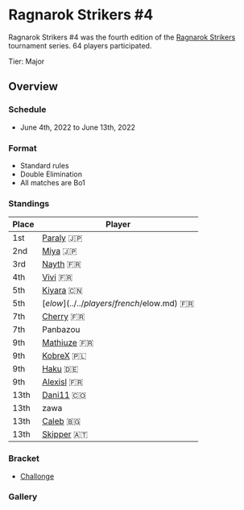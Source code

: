 # Ragnarok Strikers #4

Ragnarok Strikers #4 was the fourth edition of the [Ragnarok Strikers](ragnamain.md) tournament series.
64 players participated.

Tier: Major

## Overview

### Schedule
- June 4th, 2022 to June 13th, 2022

### Format
- Standard rules
- Double Elimination
- All matches are Bo1

### Standings

|Place|Player|
|-|-|
|1st|[Paraly](../../players/japanese/paraly.md) :jp:|
|2nd|[Miya](../../players/japanese/miya.md) :jp:|
|3rd|[Nayth](../../players/french/nayth.md) :fr:|
|4th|[Vivi](../../players/french/vivi.md) :fr:|
|5th|[Kiyara](../../players/chinese/kiyara.md) :cn:|
|5th|[$elow](../../players/french/$elow.md) :fr:|
|7th|[Cherry](../../players/french/cherry.md) :fr:|
|7th|Panbazou|
|9th|[Mathiuze](../../players/french/mathiuze.md) :fr:|
|9th|[KobreX](../../players/polish/kobr3x.md) :poland:|
|9th|[Haku](../../players/german/haku.md) :de:|
|9th|[Alexisl](../../players/french/alexisl.md) :fr:|
|13th|[Dani11](../../players/colombian/dani11.md) :colombia:|
|13th|zawa
|13th|[Caleb](../../players/bulgarian/caleb.md) :bulgaria:|
|13th|[Skipper](../../players/austrian/skipper.md) :austria:|

### Bracket
- [Challonge](https://challonge.com/bme7jknv)

### Gallery
